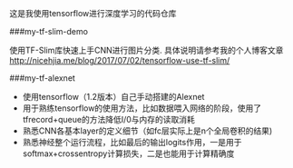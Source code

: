 这是我使用tensorflow进行深度学习的代码仓库

###my-tf-slim-demo


使用TF-Slim库快速上手CNN进行图片分类. 具体说明请参考我的个人博客文章<http://nicehjia.me/blog/2017/07/02/tensorflow-use-tf-slim/>


###my-tf-alexnet


* 使用tensorflow（1.2版本）自己手动搭建的Alexnet
* 用于熟练tensorflow的使用方法，比如数据喂入网络的阶段，使用了tfrecord+queue的方法降低I/0与内存的读取消耗
* 熟悉CNN各基本layer的定义细节（如fc层实际上是n个全局卷积的结果)
* 熟悉神经整个运行流程，比如最后的输出logits作用，一是用于softmax+crossentropy计算损失，二是也能用于计算精确度


